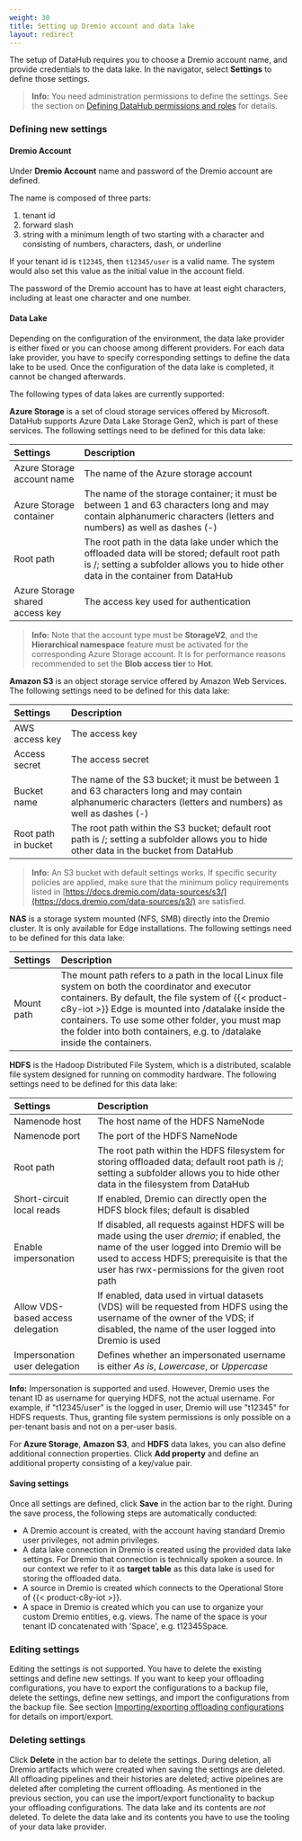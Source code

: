 ```yaml
---
weight: 30
title: Setting up Dremio account and data lake
layout: redirect
---
```


The setup of DataHub requires you to choose a Dremio account name, and provide credentials to the data lake. In the navigator, select **Settings** to define those settings.

>**Info:** You need administration permissions to define the settings. See the section on [Defining DataHub permissions and roles](/datahub/setting-up-datahub#defining-permissions) for details.

### Defining new settings

#### Dremio Account
Under **Dremio Account** name and password of the Dremio account are defined.

The name is composed of three parts:

1. tenant id
2. forward slash
3. string with a minimum length of two starting with a character and consisting of numbers, characters, dash, or underline

If your tenant id is `t12345`, then `t12345/user` is a valid name. The system would also set this value as the initial value in the account field.

The password of the Dremio account has to have at least eight characters, including at least one character and one number.

#### Data Lake
Depending on the configuration of the environment, the data lake provider is either fixed or you can choose among different providers. For each data lake provider, you have to specify corresponding settings to define the data lake to be used. Once the configuration of the data lake is completed, it cannot be changed afterwards.

The following types of data lakes are currently supported:

**Azure Storage** is a set of cloud storage services offered by Microsoft. DataHub supports Azure Data Lake Storage Gen2, which is part of these services. The following settings need to be defined for this data lake:

|Settings|Description|
|:---|:---|
|Azure Storage account name|The name of the Azure storage account|
|Azure Storage container|The name of the storage container; it must be between 1 and 63 characters long and may contain alphanumeric characters (letters and numbers) as well as dashes (-)|
|Root path|The root path in the data lake under which the offloaded data will be stored; default root path is /; setting a subfolder allows you to hide other data in the container from DataHub|
|Azure Storage shared access key|The access key used for authentication|


>**Info:** Note that the account type must be **StorageV2**, and the **Hierarchical namespace** feature must be activated for the corresponding Azure Storage account. It is for performance reasons recommended to set the **Blob access tier** to **Hot**.

**Amazon S3** is an object storage service offered by Amazon Web Services. The following settings need to be defined for this data lake:

|Settings|Description|
|:---|:---|
|AWS access key|The access key|
|Access secret|The access secret|
|Bucket name|The name of the S3 bucket; it must be between 1 and 63 characters long and may contain alphanumeric characters (letters and numbers) as well as dashes (-)|
|Root path in bucket|The root path within the S3 bucket; default root path is /; setting a subfolder allows you to hide other data in the bucket from DataHub|

>**Info:** An S3 bucket with default settings works. If specific security policies are applied, make sure that the minimum policy requirements listed in [https://docs.dremio.com/data-sources/s3/](https://docs.dremio.com/data-sources/s3/) are satisfied.

**NAS** is a storage system mounted (NFS, SMB) directly into the Dremio cluster. It is only available for Edge installations. The following settings need to be defined for this data lake:

|Settings|Description|
|:---|:---|
|Mount path|The mount path refers to a path in the local Linux file system on both the coordinator and executor containers. By default, the file system of {{< product-c8y-iot >}} Edge is mounted into /datalake inside the containers. To use some other folder, you must map the folder into both containers, e.g. to /datalake inside the containers.|

**HDFS** is the Hadoop Distributed File System, which is a distributed, scalable file system designed for running on commodity hardware. The following settings need to be defined for this data lake:

|Settings|Description|
|:---|:---|
|Namenode host|The host name of the HDFS NameNode|
|Namenode port|The port of the HDFS NameNode|
|Root path|The root path within the HDFS filesystem for storing offloaded data; default root path is /; setting a subfolder allows you to hide other data in the filesystem from DataHub|
|Short-circuit local reads|If enabled, Dremio can directly open the HDFS block files; default is disabled|
|Enable impersonation|If disabled, all requests against HDFS will be made using the user *dremio*; if enabled, the name of the user logged into Dremio will be used to access HDFS; prerequisite is that the user has rwx-permissions for the given root path|
|Allow VDS-based access delegation|If enabled, data used in virtual datasets (VDS) will be requested from HDFS using the username of the owner of the VDS; if disabled, the name of the user logged into Dremio is used|
|Impersonation user delegation|Defines whether an impersonated username is either *As is*, *Lowercase*, or *Uppercase*|

**Info:** Impersonation is supported and used. However, Dremio uses the tenant ID as username for querying HDFS, not the actual username. For example, if "t12345/user" is the logged in user, Dremio will use "t12345" for HDFS requests. Thus, granting file system permissions is only possible on a per-tenant basis and not on a per-user basis.

For **Azure Storage**, **Amazon S3**, and **HDFS** data lakes, you can also define additional connection properties. Click **Add property** and define an additional property consisting of a key/value pair.

#### Saving settings
Once all settings are defined, click **Save** in the action bar to the right. During the save process, the following steps are automatically conducted:

* A Dremio account is created, with the account having standard Dremio user privileges, not admin privileges.
* A data lake connection in Dremio is created using the provided data lake settings. For Dremio that connection is technically spoken a source. In our context we refer to it as **target table** as this data lake is used for storing the offloaded data.
* A source in Dremio is created which connects to the Operational Store of {{< product-c8y-iot >}}.
* A space in Dremio is created which you can use to organize your custom Dremio entities, e.g. views. The name of the space is your tenant ID concatenated with 'Space', e.g. t12345Space.

### Editing settings
Editing the settings is not supported. You have to delete the existing settings and define new settings. If you want to keep your offloading configurations, you have to export the configurations to a backup file, delete the settings, define new settings, and import the configurations from the backup file. See section [Importing/exporting offloading configurations](/datahub/working-with-datahub/#import-export) for details on import/export. 

### Deleting settings
Click **Delete** in the action bar to delete the settings. During deletion, all Dremio artifacts which were created when saving the settings are deleted. All offloading pipelines and their histories are deleted; active pipelines are deleted after completing the current offloading. As mentioned in the previous section, you can use the import/export functionality to backup your offloading configurations. The data lake and its contents are *not* deleted. To delete the data lake and its contents you have to use the tooling of your data lake provider.
